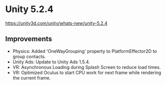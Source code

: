 # Unity 5.2.4
https://unity3d.com/unity/whats-new/unity-5.2.4

## Improvements

<ul>
<li>Physics: Added 'OneWayGrouping' property to PlatformEffector2D to group contacts.</li>
<li>Unity Ads: Update to Unity Ads 1.5.4.</li>
<li>VR: Asynchronous Loading during Splash Screen to reduce load times.</li>
<li>VR: Optimized Oculus to start CPU work for next frame while rendering the current frame.</li>
</ul>

